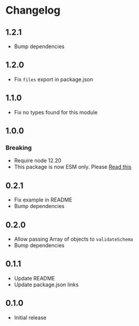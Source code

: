 # Changelog

## 1.2.1

- Bump dependencies

## 1.2.0

- Fix `files` export in package.json

## 1.1.0

- Fix no types found for this module

## 1.0.0

### Breaking

- Require node 12.20
- This package is now ESM only. Please [Read this](https://gist.github.com/sindresorhus/a39789f98801d908bbc7ff3ecc99d99c)

## 0.2.1

- Fix example in README
- Bump dependencies

## 0.2.0

- Allow passing Array of objects to `validateSchema`
- Bump dependencies

## 0.1.1

- Update README
- Update package.json links

## 0.1.0

- Initial release
